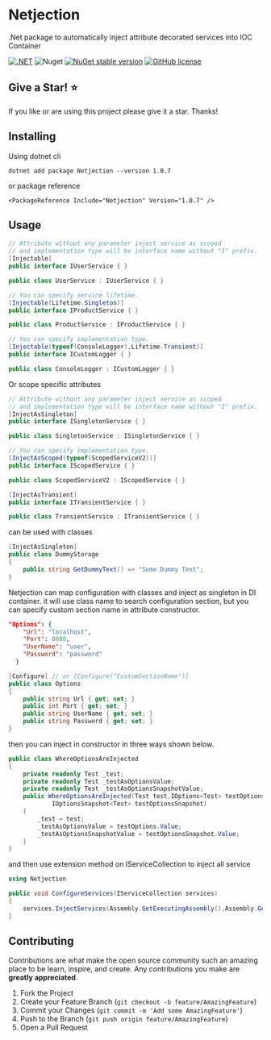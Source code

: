 # Netjection
.Net package to automatically inject attribute decorated services into IOC Container

[![.NET](https://img.shields.io/badge/--512BD4?logo=.net&logoColor=ffffff)](https://dotnet.microsoft.com/)
![Nuget](https://img.shields.io/nuget/dt/Netjection?color=green)
[![NuGet stable version](https://badgen.net/nuget/v/Netjection?color=red)](https://www.nuget.org/packages/Netjection)
[![GitHub license](https://badgen.net/github/license/Revazashvili/Netjection?color=yellow)](https://github.com/Revazashvili/Netjection/blob/main/LICENSE)



## Give a Star! :star:
If you like or are using this project please give it a star. Thanks!

## Installing
Using dotnet cli
```
dotnet add package Netjection --version 1.0.7
```
or package reference
```
<PackageReference Include="Netjection" Version="1.0.7" />
```

## Usage

```c#
// Attribute without any parameter inject service as scoped
// and implementation type will be interface name without "I" prefix.
[Injectable]
public interface IUserService { }

public class UserService : IUserService { }
```

```c#
// You can specify service lifetime.
[Injectable(Lifetime.Singleton)]
public interface IProductService { }

public class ProductService : IProductService { }
```

```c#
// You can specify implementation type.
[Injectable(typeof(ConsoleLogger),Lifetime.Transient)]
public interface ICustomLogger { }

public class ConsoleLogger : ICustomLogger { }
```

Or scope specific attributes
```c#
// Attribute without any parameter inject service as scoped
// and implementation type will be interface name without "I" prefix.
[InjectAsSingleton]
public interface ISingletonService { }

public class SingletonService : ISingletonService { }

// You can specify implementation type.
[InjectAsScoped(typeof(ScopedServiceV2))]
public interface IScopedService { }

public class ScopedServiceV2 : IScopedService { }

[InjectAsTransient]
public interface ITransientService { }

public class TransientService : ITransientService { }
```

can be used with classes

```c#
[InjectAsSingleton]
public class DummyStorage
{
    public string GetDummyText() => "Some Dummy Text";
}
```

Netjection can map configuration with classes and inject as singleton in DI container.
it will use class name to search configuration section, but you can specify custom section name
in attribute constructor.

```json
"Options": {
    "Url": "localhost",
    "Port": 8080,
    "UserName": "user",
    "Password": "password"
  }
```

```c#
[Configure] // or [Configure("CustomSectionName")]
public class Options
{
    public string Url { get; set; }
    public int Port { get; set; }
    public string UserName { get; set; }
    public string Password { get; set; }
}
```
then you can inject in constructor in three ways shown below.
```c#
public class WhereOptionsAreInjected
{
    private readonly Test _test;
    private readonly Test _testAsOptionsValue;
    private readonly Test _testAsOptionsSnapshotValue;
    public WhereOptionsAreInjected(Test test,IOptions<Test> testOptions,
            IOptionsSnapshot<Test> testOptionsSnapshot)
    {
        _test = test;
        _testAsOptionsValue = testOptions.Value;
        _testAsOptionsSnapshotValue = testOptionsSnapshot.Value;
    }
}
```

and then use extension method on IServiceCollection to inject all service
```c#
using Netjection

public void ConfigureServices(IServiceCollection services)
{
    services.InjectServices(Assembly.GetExecutingAssembly(),Assembly.GetAssembly(typeof(SingletonService)));
}
```


## Contributing

Contributions are what make the open source community such an amazing place to be learn, inspire, and create. Any contributions you make are **greatly appreciated**.

1. Fork the Project
2. Create your Feature Branch (`git checkout -b feature/AmazingFeature`)
3. Commit your Changes (`git commit -m 'Add some AmazingFeature'`)
4. Push to the Branch (`git push origin feature/AmazingFeature`)
5. Open a Pull Request


